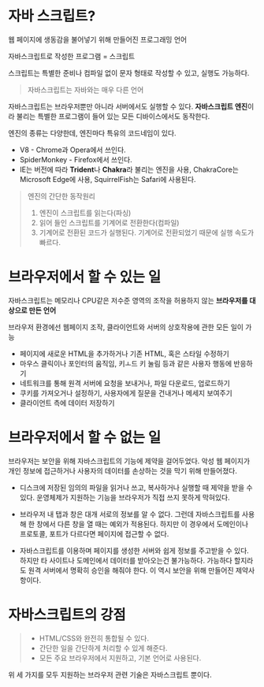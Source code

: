 # 자바 스크립트?

웹 페이지에 생동감을 불어넣기 위해 만들어진 프로그래밍 언어

자바스크립트로 작성한 프로그램 = 스크립트

스크립트는 특별한 준비나 컴파일 없이 문자 형태로 작성할 수 있고, 실행도 가능하다.

> 자바스크립트는 자바와는 매우 다른 언어

자바스크립트는 브라우저뿐만 아니라 서버에서도 실행할 수 있다. **자바스크립트 엔진**이라 불리는 특별한 프로그램이 들어 있는 모든 디바이스에서도 동작한다.

엔진의 종류는 다양한데, 엔진마다 특유의 코드네임이 있다.

- V8 - Chrome과 Opera에서 쓰인다.
- SpiderMonkey - Firefox에서 쓰인다.
- IE는 버전에 따라 **Trident**나 **Chakra**라 불리는 엔진을 사용, ChakraCore는 Microsoft Edge에 사용, SquirrelFish는 Safari에 사용된다.

> 엔진의 간단한 동작원리
>
> 1. 엔진이 스크립트를 읽는다(파싱)
> 2. 읽어 들인 스크립트를 기계어로 전환한다(컴파일)
> 3. 기계어로 전환된 코드가 실행된다. 기계어로 전환되었기 때문에 실행 속도가 빠르다.

# 브라우저에서 할 수 있는 일

자바스크립트는 메모리나 CPU같은 저수준 영역의 조작을 허용하지 않는 **브라우저를 대상으로 만든 언어**

브라우저 환경에선 웹페이지 조작, 클라이언트와 서버의 상호작용에 관한 모든 일이 가능

- 페이지에 새로운 HTML을 추가하거나 기존 HTML, 혹은 스타일 수정하기
- 마우스 클릭이나 포인터의 움직임, 키ㅗ드 키 눌림 등과 같은 사용자 행동에 반응하기
- 네트워크를 통해 원격 서버에 요청을 보내거나, 파일 다운로드, 업로드하기
- 쿠키를 가져오거나 설정하기, 사용자에게 질문을 건내거나 메세지 보여주기
- 클라이언트 측에 데이터 저장하기

# 브라우저에서 할 수 없는 일

브라우저는 보안을 위해 자바스크립트의 기능에 제약을 걸어두었다. 악성 웹 페이지가 개인 정보에 접근하거나 사용자의 데이터를 손상하는 것을 막기 위해 만들어졌다.

- 디스크에 저장된 임의의 파일을 읽거나 쓰고, 복사하거나 실행할 때 제약을 받을 수 있다. 운영체제가 지원하는 기능을 브라우저가 직접 쓰지 못하게 막혀있다.

- 브라우저 내 탭과 창은 대개 서로의 정보를 알 수 없다. 그런데 자바스크립트를 사용해 한 창에서 다른 창을 열 때는 예외가 적용된다. 하지만 이 경우에서 도메인이나 프로토콜, 포트가 다르다면 페이지에 접근할 수 없다.

- 자바스크립트를 이용하며 페이지를 생성한 서버와 쉽게 정보를 주고받을 수 있다. 하지만 타 사이트나 도메인에서 데이터를 받아오는건 불가능하다. 가능하다 할지라도 원격 서버에서 명확히 승인을 해줘야 한다. 이 역시 보안을 위해 만들어진 제약사항이다.

# 자바스크립트의 강점

> - HTML/CSS와 완전히 통합될 수 있다.
> - 간단한 일을 간단하게 처리할 수 있게 해준다.
> - 모든 주요 브라우저에서 지원하고, 기본 언어로 사용된다.

위 세 가지를 모두 지원하는 브라우저 관련 기술은 자바스크립트 뿐이다.
